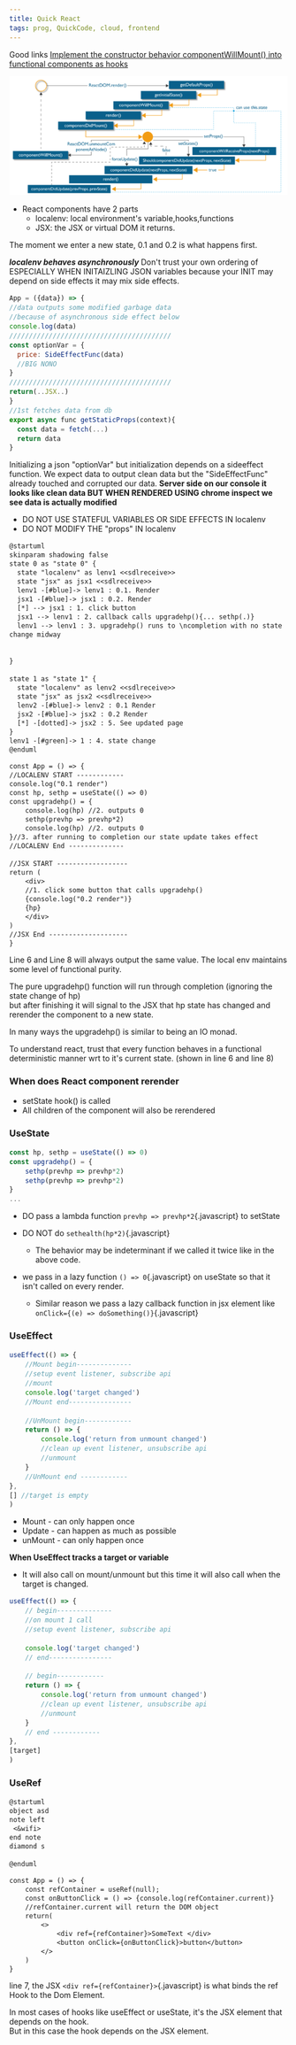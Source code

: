 ```yaml
---
title: Quick React
tags: prog, QuickCode, cloud, frontend
---
```


Good links
[Implement the constructor behavior componentWillMount() into functional components as hooks](https://dev.to/bytebodger/constructors-in-functional-components-with-hooks-280m)

![](images/reactLifeCycle.png)

* React components have 2 parts 
  * localenv: local environment's variable,hooks,functions 
  * JSX: the JSX or virtual DOM it returns.   

The moment we enter a new state, 0.1 and 0.2 is what happens first.

***localenv behaves asynchronously*** Don't trust your own ordering of ESPECIALLY WHEN INITAIZLING JSON variables because your INIT may depend on side effects it may mix side effects.
```javascript
App = ({data}) => {
//data outputs some modified garbage data 
//because of asynchronous side effect below
console.log(data) 
/////////////////////////////////////////
const optionVar = {
  price: SideEffectFunc(data) 
  //BIG NONO
}
/////////////////////////////////////////
return(..JSX..)
}
//1st fetches data from db
export async func getStaticProps(context){
  const data = fetch(...)
  return data
}
```

Initializing a json "optionVar" but initialization depends on a sideeffect function.
We expect data to output clean data but the "SideEffectFunc" already touched and corrupted our data.
**Server side on our console it looks like clean data BUT WHEN RENDERED USING chrome inspect we see data is actually modified**

* DO NOT USE STATEFUL VARIABLES OR SIDE EFFECTS IN localenv
* DO NOT MODIFY THE "props" IN localenv



```plantuml
@startuml
skinparam shadowing false
state 0 as "state 0" {
  state "localenv" as lenv1 <<sdlreceive>>
  state "jsx" as jsx1 <<sdlreceive>>
  lenv1 -[#blue]-> lenv1 : 0.1. Render 
  jsx1 -[#blue]-> jsx1 : 0.2. Render
  [*] --> jsx1 : 1. click button
  jsx1 --> lenv1 : 2. callback calls upgradehp(){... sethp(.)}
  lenv1 --> lenv1 : 3. upgradehp() runs to \ncompletion with no state change midway
  
  
}

state 1 as "state 1" {
  state "localenv" as lenv2 <<sdlreceive>>
  state "jsx" as jsx2 <<sdlreceive>>
  lenv2 -[#blue]-> lenv2 : 0.1 Render
  jsx2 -[#blue]-> jsx2 : 0.2 Render
  [*] -[dotted]-> jsx2 : 5. See updated page
}
lenv1 -[#green]-> 1 : 4. state change
@enduml
```


```{.javascript .numberLines}
const App = () => {
//LOCALENV START ------------
console.log("0.1 render")
const hp, sethp = useState(() => 0)
const upgradehp() = {
    console.log(hp) //2. outputs 0
    sethp(prevhp => prevhp*2)
    console.log(hp) //2. outputs 0
}//3. after running to completion our state update takes effect
//LOCALENV End --------------

//JSX START ------------------
return (
    <div>
    //1. click some button that calls upgradehp()
    {console.log("0.2 render")}
    {hp}
    </div>
)
//JSX End --------------------
}
```

Line 6 and Line 8 will always output the same value.
The local env maintains some level of functional purity.  

The pure upgradehp() function will run through completion (ignoring the state change of hp)  
but after finishing it will signal to the JSX that hp state has changed and rerender the component to a new state.

In many ways the upgradehp() is similar to being an IO monad.

To understand react, trust that every function behaves in a functional deterministic manner wrt to it's current state. (shown in line 6 and line 8)



### When does React component rerender

* setState hook() is called
* All children of the component will also be rerendered



### UseState

```javascript
const hp, sethp = useState(() => 0)
const upgradehp() = {
    sethp(prevhp => prevhp*2)
    sethp(prevhp => prevhp*2)
}
...
```
* DO pass a lambda function `prevhp => prevhp*2`{.javascript} to setState 
* DO NOT do `sethealth(hp*2)`{.javascript} 
  * The behavior may be indeterminant if we called it twice like in the above code.

* we pass in a lazy function `() => 0`{.javascript} on useState so that it isn't called on every render.
  * Similar reason we pass a lazy callback function in jsx element like `onClick={(e) => doSomething()}`{.javascript}


### UseEffect

```javascript
useEffect(() => {
    //Mount begin--------------
    //setup event listener, subscribe api
    //mount
    console.log('target changed') 
    //Mount end----------------

    //UnMount begin------------
    return () => {
        console.log('return from unmount changed') 
        //clean up event listener, unsubscribe api
        //unmount
    }
    //UnMount end ------------
},
[] //target is empty
)
```

* Mount - can only happen once
* Update - can happen as much as possible
* unMount - can only happen once

**When UseEffect tracks a target or variable**  

* It will also call on mount/unmount but this time it will also call when the target is changed. 

```javascript
useEffect(() => {
    // begin--------------
    //on mount 1 call
    //setup event listener, subscribe api
    
    console.log('target changed') 
    // end----------------

    // begin------------
    return () => {
        console.log('return from unmount changed') 
        //clean up event listener, unsubscribe api
        //unmount
    }
    // end ------------
},
[target] 
)
```

### UseRef

```plantuml
@startuml
object asd
note left
 <&wifi>
end note
diamond s

@enduml
```

```{.javascript .numberLines}
const App = () => {
    const refContainer = useRef(null);
    const onButtonClick = () => {console.log(refContainer.current)}
    //refContainer.current will return the DOM object
    return(
        <>
            <div ref={refContainer}>SomeText </div>
            <button onClick={onButtonClick}>button</button>
        </>
    )
}
```
line 7, the JSX `<div ref={refContainer}>`{.javascript} is what binds the ref Hook to the Dom Element.

In most cases of hooks like useEffect or useState, it's the JSX element that depends on the hook.  
But in this case the hook depends on the JSX element.